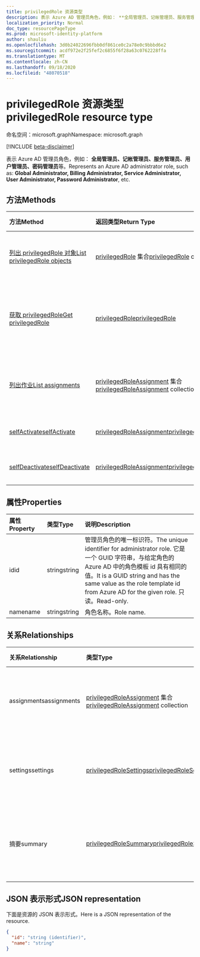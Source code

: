 ```yaml
---
title: privilegedRole 资源类型
description: 表示 Azure AD 管理员角色，例如： **全局管理员、记帐管理员、服务管理员、用户管理员、密码管理员**等。
localization_priority: Normal
doc_type: resourcePageType
ms.prod: microsoft-identity-platform
author: shauliu
ms.openlocfilehash: 3d0b24022696fbb0df861ce0c2a78e0c9bbbd6e2
ms.sourcegitcommit: acdf972e2f25fef2c6855f6f28a63c0762228ffa
ms.translationtype: MT
ms.contentlocale: zh-CN
ms.lasthandoff: 09/18/2020
ms.locfileid: "48070518"
---
```

# <a name="privilegedrole-resource-type"></a><span data-ttu-id="b1ae7-103">privilegedRole 资源类型</span><span class="sxs-lookup"><span data-stu-id="b1ae7-103">privilegedRole resource type</span></span>

<span data-ttu-id="b1ae7-104">命名空间：microsoft.graph</span><span class="sxs-lookup"><span data-stu-id="b1ae7-104">Namespace: microsoft.graph</span></span>

[!INCLUDE [beta-disclaimer](../../includes/beta-disclaimer.md)]

<span data-ttu-id="b1ae7-105">表示 Azure AD 管理员角色，例如： **全局管理员、记帐管理员、服务管理员、用户管理员、密码管理员**等。</span><span class="sxs-lookup"><span data-stu-id="b1ae7-105">Represents an Azure AD administrator role, such as: **Global Administrator, Billing Administrator, Service Administrator, User Administrator, Password Administrator**, etc.</span></span>


## <a name="methods"></a><span data-ttu-id="b1ae7-106">方法</span><span class="sxs-lookup"><span data-stu-id="b1ae7-106">Methods</span></span>

| <span data-ttu-id="b1ae7-107">方法</span><span class="sxs-lookup"><span data-stu-id="b1ae7-107">Method</span></span>           | <span data-ttu-id="b1ae7-108">返回类型</span><span class="sxs-lookup"><span data-stu-id="b1ae7-108">Return Type</span></span>    |<span data-ttu-id="b1ae7-109">说明</span><span class="sxs-lookup"><span data-stu-id="b1ae7-109">Description</span></span>|
|:---------------|:--------|:----------|
|[<span data-ttu-id="b1ae7-110">列出 privilegedRole 对象</span><span class="sxs-lookup"><span data-stu-id="b1ae7-110">List privilegedRole objects</span></span>](../api/privilegedrole-list.md) | <span data-ttu-id="b1ae7-111">[privilegedRole](privilegedrole.md) 集合</span><span class="sxs-lookup"><span data-stu-id="b1ae7-111">[privilegedRole](privilegedrole.md) collection</span></span>|<span data-ttu-id="b1ae7-112">获取 privilegedRole 的集合。</span><span class="sxs-lookup"><span data-stu-id="b1ae7-112">Get the collection of privilegedRole.</span></span>|
|[<span data-ttu-id="b1ae7-113">获取 privilegedRole</span><span class="sxs-lookup"><span data-stu-id="b1ae7-113">Get privilegedRole</span></span>](../api/privilegedrole-get.md) | [<span data-ttu-id="b1ae7-114">privilegedRole</span><span class="sxs-lookup"><span data-stu-id="b1ae7-114">privilegedRole</span></span>](privilegedrole.md) |<span data-ttu-id="b1ae7-115">读取 privilegedRole 对象的属性和关系。</span><span class="sxs-lookup"><span data-stu-id="b1ae7-115">Read properties and relationships of privilegedRole object.</span></span>|
|[<span data-ttu-id="b1ae7-116">列出作业</span><span class="sxs-lookup"><span data-stu-id="b1ae7-116">List assignments</span></span>](../api/privilegedrole-list-assignments.md) |<span data-ttu-id="b1ae7-117">[privilegedRoleAssignment](privilegedroleassignment.md) 集合</span><span class="sxs-lookup"><span data-stu-id="b1ae7-117">[privilegedRoleAssignment](privilegedroleassignment.md) collection</span></span>| <span data-ttu-id="b1ae7-118">获取此角色的工作分配对象集合。</span><span class="sxs-lookup"><span data-stu-id="b1ae7-118">Get a assignment object collection for this role.</span></span>|
|[<span data-ttu-id="b1ae7-119">selfActivate</span><span class="sxs-lookup"><span data-stu-id="b1ae7-119">selfActivate</span></span>](../api/privilegedrole-selfactivate.md)|[<span data-ttu-id="b1ae7-120">privilegedRoleAssignment</span><span class="sxs-lookup"><span data-stu-id="b1ae7-120">privilegedRoleAssignment</span></span>](privilegedroleassignment.md)|<span data-ttu-id="b1ae7-121">激活分配的角色。</span><span class="sxs-lookup"><span data-stu-id="b1ae7-121">Activate the assigned role.</span></span>|
|[<span data-ttu-id="b1ae7-122">selfDeactivate</span><span class="sxs-lookup"><span data-stu-id="b1ae7-122">selfDeactivate</span></span>](../api/privilegedrole-selfdeactivate.md)|[<span data-ttu-id="b1ae7-123">privilegedRoleAssignment</span><span class="sxs-lookup"><span data-stu-id="b1ae7-123">privilegedRoleAssignment</span></span>](privilegedroleassignment.md)|<span data-ttu-id="b1ae7-124">停用分配的角色。</span><span class="sxs-lookup"><span data-stu-id="b1ae7-124">Deactivate the assigned role.</span></span>|

## <a name="properties"></a><span data-ttu-id="b1ae7-125">属性</span><span class="sxs-lookup"><span data-stu-id="b1ae7-125">Properties</span></span>
| <span data-ttu-id="b1ae7-126">属性</span><span class="sxs-lookup"><span data-stu-id="b1ae7-126">Property</span></span>     | <span data-ttu-id="b1ae7-127">类型</span><span class="sxs-lookup"><span data-stu-id="b1ae7-127">Type</span></span>   |<span data-ttu-id="b1ae7-128">说明</span><span class="sxs-lookup"><span data-stu-id="b1ae7-128">Description</span></span>|
|:---------------|:--------|:----------|
|<span data-ttu-id="b1ae7-129">id</span><span class="sxs-lookup"><span data-stu-id="b1ae7-129">id</span></span>|<span data-ttu-id="b1ae7-130">string</span><span class="sxs-lookup"><span data-stu-id="b1ae7-130">string</span></span>|<span data-ttu-id="b1ae7-131">管理员角色的唯一标识符。</span><span class="sxs-lookup"><span data-stu-id="b1ae7-131">The unique identifier for administrator role.</span></span> <span data-ttu-id="b1ae7-132">它是一个 GUID 字符串，与给定角色的 Azure AD 中的角色模板 id 具有相同的值。</span><span class="sxs-lookup"><span data-stu-id="b1ae7-132">It is a GUID string and has the same value as the role template id from Azure AD for the given role.</span></span> <span data-ttu-id="b1ae7-133">只读。</span><span class="sxs-lookup"><span data-stu-id="b1ae7-133">Read-only.</span></span>|
|<span data-ttu-id="b1ae7-134">name</span><span class="sxs-lookup"><span data-stu-id="b1ae7-134">name</span></span>|<span data-ttu-id="b1ae7-135">string</span><span class="sxs-lookup"><span data-stu-id="b1ae7-135">string</span></span>|<span data-ttu-id="b1ae7-136">角色名称。</span><span class="sxs-lookup"><span data-stu-id="b1ae7-136">Role name.</span></span>|

## <a name="relationships"></a><span data-ttu-id="b1ae7-137">关系</span><span class="sxs-lookup"><span data-stu-id="b1ae7-137">Relationships</span></span>
| <span data-ttu-id="b1ae7-138">关系</span><span class="sxs-lookup"><span data-stu-id="b1ae7-138">Relationship</span></span> | <span data-ttu-id="b1ae7-139">类型</span><span class="sxs-lookup"><span data-stu-id="b1ae7-139">Type</span></span>   |<span data-ttu-id="b1ae7-140">说明</span><span class="sxs-lookup"><span data-stu-id="b1ae7-140">Description</span></span>|
|:---------------|:--------|:----------|
|<span data-ttu-id="b1ae7-141">assignments</span><span class="sxs-lookup"><span data-stu-id="b1ae7-141">assignments</span></span>|<span data-ttu-id="b1ae7-142">[privilegedRoleAssignment](privilegedroleassignment.md) 集合</span><span class="sxs-lookup"><span data-stu-id="b1ae7-142">[privilegedRoleAssignment](privilegedroleassignment.md) collection</span></span>| <span data-ttu-id="b1ae7-143">此角色的分配。</span><span class="sxs-lookup"><span data-stu-id="b1ae7-143">The assignments for this role.</span></span> <span data-ttu-id="b1ae7-144">只读。</span><span class="sxs-lookup"><span data-stu-id="b1ae7-144">Read-only.</span></span> <span data-ttu-id="b1ae7-145">可为 Null。</span><span class="sxs-lookup"><span data-stu-id="b1ae7-145">Nullable.</span></span>|
|<span data-ttu-id="b1ae7-146">settings</span><span class="sxs-lookup"><span data-stu-id="b1ae7-146">settings</span></span>|[<span data-ttu-id="b1ae7-147">privilegedRoleSettings</span><span class="sxs-lookup"><span data-stu-id="b1ae7-147">privilegedRoleSettings</span></span>](privilegedrolesettings.md)| <span data-ttu-id="b1ae7-148">此角色的设置。</span><span class="sxs-lookup"><span data-stu-id="b1ae7-148">The settings for this role.</span></span> <span data-ttu-id="b1ae7-149">只读。</span><span class="sxs-lookup"><span data-stu-id="b1ae7-149">Read-only.</span></span> <span data-ttu-id="b1ae7-150">可为 NULL。</span><span class="sxs-lookup"><span data-stu-id="b1ae7-150">Nullable.</span></span>|
|<span data-ttu-id="b1ae7-151">摘要</span><span class="sxs-lookup"><span data-stu-id="b1ae7-151">summary</span></span>|[<span data-ttu-id="b1ae7-152">privilegedRoleSummary</span><span class="sxs-lookup"><span data-stu-id="b1ae7-152">privilegedRoleSummary</span></span>](privilegedrolesummary.md)| <span data-ttu-id="b1ae7-153">此角色的摘要信息。</span><span class="sxs-lookup"><span data-stu-id="b1ae7-153">The summary information for this role.</span></span> <span data-ttu-id="b1ae7-154">只读。</span><span class="sxs-lookup"><span data-stu-id="b1ae7-154">Read-only.</span></span> <span data-ttu-id="b1ae7-155">可为 Null。</span><span class="sxs-lookup"><span data-stu-id="b1ae7-155">Nullable.</span></span>|

## <a name="json-representation"></a><span data-ttu-id="b1ae7-156">JSON 表示形式</span><span class="sxs-lookup"><span data-stu-id="b1ae7-156">JSON representation</span></span>

<span data-ttu-id="b1ae7-157">下面是资源的 JSON 表示形式。</span><span class="sxs-lookup"><span data-stu-id="b1ae7-157">Here is a JSON representation of the resource.</span></span>

<!-- {
  "blockType": "resource",
  "optionalProperties": [

  ],
  "keyProperty": "id",
  "baseType":"microsoft.graph.entity",
  "@odata.type": "microsoft.graph.privilegedRole"
}-->

```json
{
  "id": "string (identifier)",
  "name": "string"
}

```

<!-- uuid: 8fcb5dbc-d5aa-4681-8e31-b001d5168d79
2015-10-25 14:57:30 UTC -->
<!--
{
  "type": "#page.annotation",
  "description": "privilegedRole resource",
  "keywords": "",
  "section": "documentation",
  "tocPath": "",
  "suppressions": []
}
-->



